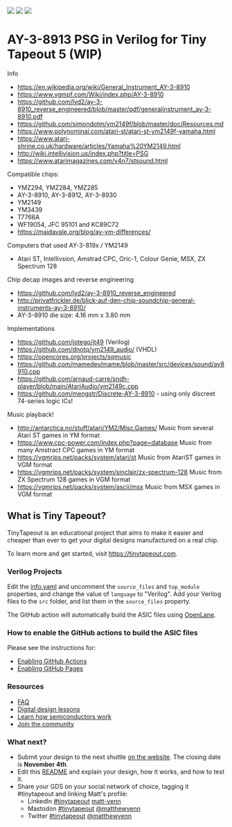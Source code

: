 ![](../../workflows/gds/badge.svg) ![](../../workflows/docs/badge.svg) ![](../../workflows/test/badge.svg)

# AY-3-8913 PSG in Verilog for Tiny Tapeout 5 (WIP)

Info
* https://en.wikipedia.org/wiki/General_Instrument_AY-3-8910
* https://www.vgmpf.com/Wiki/index.php/AY-3-8910
* https://github.com/lvd2/ay-3-8910_reverse_engineered/blob/master/pdf/generalinstrument_ay-3-8910.pdf
* https://github.com/simondotm/ym2149f/blob/master/doc/Resources.md
* https://www.polynominal.com/atari-st/atari-st-ym2149f-yamaha.html
* https://www.atari-shrine.co.uk/hardware/articles/Yamaha%20YM2149.html
* http://wiki.intellivision.us/index.php?title=PSG
* https://www.atarimagazines.com/v4n7/stsound.html

Compatible chips:
* YMZ294, YMZ284, YMZ285
* AY-3-8910, AY-3-8912, AY-3-8930
* YM2149
* YM3439
* T7766A
* WF19054, JFC 95101 and KC89C72
* https://maidavale.org/blog/ay-ym-differences/

Computers that used AY-3-819x / YM2149
* Atari ST, Intellivsion, Amstrad CPC, Oric-1, Colour Genie, MSX, ZX Spectrum 128

Chip decap images and reverse engineering
* https://github.com/lvd2/ay-3-8910_reverse_engineered
* http://privatfrickler.de/blick-auf-den-chip-soundchip-general-instruments-ay-3-8910/
* AY-3-8910 die size: 4.16 mm x 3.80 mm

Implementations
* https://github.com/jotego/jt49 (Verilog)
* https://github.com/dnotq/ym2149_audio/ (VHDL)
* https://opencores.org/projects/sqmusic
* https://github.com/mamedev/mame/blob/master/src/devices/sound/ay8910.cpp
* https://github.com/arnaud-carre/sndh-player/blob/main/AtariAudio/ym2149c.cpp
* https://github.com/mengstr/Discrete-AY-3-8910 - using only discreet 74-series logic ICs!

Music playback!
* http://antarctica.no/stuff/atari/YM2/Misc.Games/ Music from several Atari ST games in YM format
* https://www.cpc-power.com/index.php?page=database Music from many Amstract CPC games in YM format
* https://vgmrips.net/packs/system/atari/st Music from AtariST games in VGM format
* https://vgmrips.net/packs/system/sinclair/zx-spectrum-128 Music from ZX Spectrum 128 games in VGM format
* https://vgmrips.net/packs/system/ascii/msx Music from MSX games in VGM format


## What is Tiny Tapeout?

TinyTapeout is an educational project that aims to make it easier and cheaper than ever to get your digital designs manufactured on a real chip.

To learn more and get started, visit https://tinytapeout.com.

### Verilog Projects

Edit the [info.yaml](info.yaml) and uncomment the `source_files` and `top_module` properties, and change the value of `language` to "Verilog". Add your Verilog files to the `src` folder, and list them in the `source_files` property.

The GitHub action will automatically build the ASIC files using [OpenLane](https://www.zerotoasiccourse.com/terminology/openlane/).

### How to enable the GitHub actions to build the ASIC files

Please see the instructions for:

- [Enabling GitHub Actions](https://tinytapeout.com/faq/#when-i-commit-my-change-the-gds-action-isnt-running)
- [Enabling GitHub Pages](https://tinytapeout.com/faq/#my-github-action-is-failing-on-the-pages-part)

### Resources

- [FAQ](https://tinytapeout.com/faq/)
- [Digital design lessons](https://tinytapeout.com/digital_design/)
- [Learn how semiconductors work](https://tinytapeout.com/siliwiz/)
- [Join the community](https://discord.gg/rPK2nSjxy8)

### What next?

- Submit your design to the next shuttle [on the website](https://tinytapeout.com/#submit-your-design). The closing date is **November 4th**.
- Edit this [README](README.md) and explain your design, how it works, and how to test it.
- Share your GDS on your social network of choice, tagging it #tinytapeout and linking Matt's profile:
  - LinkedIn [#tinytapeout](https://www.linkedin.com/search/results/content/?keywords=%23tinytapeout) [matt-venn](https://www.linkedin.com/in/matt-venn/)
  - Mastodon [#tinytapeout](https://chaos.social/tags/tinytapeout) [@matthewvenn](https://chaos.social/@matthewvenn)
  - Twitter [#tinytapeout](https://twitter.com/hashtag/tinytapeout?src=hashtag_click) [@matthewvenn](https://twitter.com/matthewvenn)
